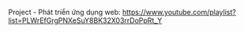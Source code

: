 Project - Phát triển ứng dụng web:
https://www.youtube.com/playlist?list=PLWrEfGrgPNXeSuY8BK32X03rrDoPpRt_Y
